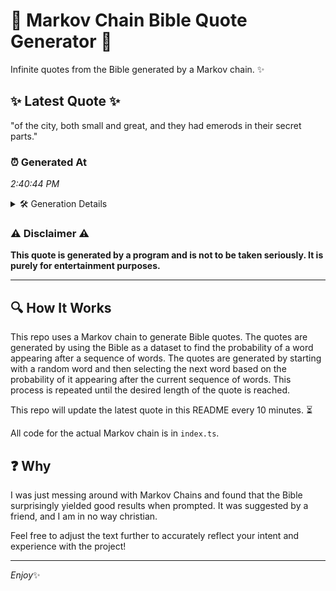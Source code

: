 # 📖 Markov Chain Bible Quote Generator 📖

Infinite quotes from the Bible generated by a Markov chain. ✨

## ✨ Latest Quote ✨
"of the city, both small and great, and they had emerods in their secret parts."

### ⏰ Generated At
*2:40:44 PM*

<details>
    <summary>🛠️ Generation Details</summary>
    <p>
        <strong>🌱 Seed:</strong> of<br>
        <strong>🔄 Iterations:</strong> 14<br>
        <strong>📜 Context History:</strong><br>[ of ]: the<br>[ of, the ]: city,<br>[ of, the, city, ]: both<br>[ of, the, city,, both ]: small<br>[ of, the, city,, both, small ]: and<br>[ of, the, city,, both, small, and ]: great,<br>[ the, city,, both, small, and, great, ]: and<br>[ city,, both, small, and, great,, and ]: they<br>[ both, small, and, great,, and, they ]: had<br>[ small, and, great,, and, they, had ]: emerods<br>[ and, great,, and, they, had, emerods ]: in<br>[ great,, and, they, had, emerods, in ]: their<br>[ and, they, had, emerods, in, their ]: secret<br>[ they, had, emerods, in, their, secret ]: parts.<br>
    </p>
</details>

### ⚠️ Disclaimer ⚠️
**This quote is generated by a program and is not to be taken seriously. It is purely for entertainment purposes.**

---

## 🔍 How It Works

This repo uses a Markov chain to generate Bible quotes. The quotes are generated by using the Bible as a dataset to find the probability of a word appearing after a sequence of words. The quotes are generated by starting with a random word and then selecting the next word based on the probability of it appearing after the current sequence of words. This process is repeated until the desired length of the quote is reached.

This repo will update the latest quote in this README every 10 minutes. ⏳

All code for the actual Markov chain is in `index.ts`.

## ❓ Why

I was just messing around with Markov Chains and found that the Bible surprisingly yielded good results when prompted. 
It was suggested by a friend, and I am in no way christian.

Feel free to adjust the text further to accurately reflect your intent and experience with the project!

---

*Enjoy*✨
